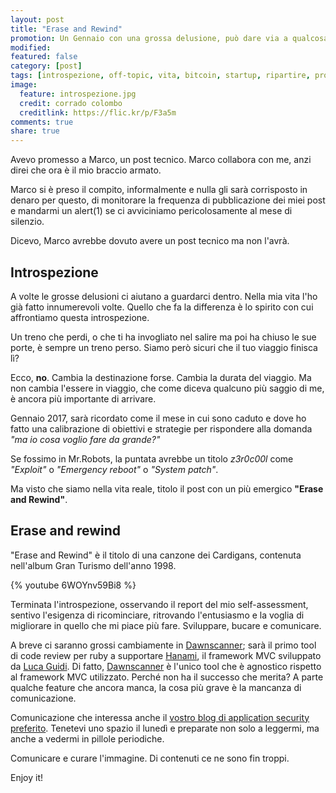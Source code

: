 ```yaml
---
layout: post
title: "Erase and Rewind"
promotion: Un Gennaio con una grossa delusione, può dare via a qualcosa che si spera diventi importante? Bhé spero proprio di sì. Tu intanto, scopri di più su codiceinsicuro.it.
modified: 
featured: false
category: [post]
tags: [introspezione, off-topic, vita, bitcoin, startup, ripartire, progetti, 40anni]
image:
  feature: introspezione.jpg
  credit: corrado colombo
  creditlink: https://flic.kr/p/F3a5m
comments: true
share: true
---
```

Avevo promesso a Marco, un post tecnico. Marco collabora con me, anzi direi che
ora è il mio braccio armato.

Marco si è preso il compito, informalmente e nulla gli sarà corrisposto in
denaro per questo, di monitorare la frequenza di pubblicazione dei miei post e
mandarmi un alert(1) se ci avviciniamo pericolosamente al mese di silenzio.

Dicevo, Marco avrebbe dovuto avere un post tecnico ma non l'avrà.

## Introspezione

A volte le grosse delusioni ci aiutano a guardarci dentro. Nella mia vita l'ho
già fatto innumerevoli volte. Quello che fa la differenza è lo spirito con cui
affrontiamo questa introspezione.

Un treno che perdi, o che ti ha invogliato nel salire ma poi ha chiuso le sue
porte, è sempre un treno perso. Siamo però sicuri che il tuo viaggio finisca
lì?

Ecco, **no**. Cambia la destinazione forse. Cambia la durata del viaggio. Ma
non cambia l'essere in viaggio, che come diceva qualcuno più saggio di me, è
ancora più importante di arrivare.

Gennaio 2017, sarà ricordato come il mese in cui sono caduto e dove ho fatto
una calibrazione di obiettivi e strategie per rispondere alla domanda _"ma io
cosa voglio fare da grande?"_

Se fossimo in Mr.Robots, la puntata avrebbe un titolo _z3r0c00l_ come
_"Exploit"_ o _"Emergency reboot"_ o _"System patch"_.

Ma visto che siamo nella vita reale, titolo il post con un più emergico
**"Erase and Rewind"**.

## Erase and rewind

"Erase and Rewind" è il titolo di una canzone dei Cardigans, contenuta
nell'album Gran Turismo dell'anno 1998. 

{% youtube 6WOYnv59Bi8 %}

Terminata l'introspezione, osservando il report del mio self-assessment,
sentivo l'esigenza di ricominciare, ritrovando l'entusiasmo e la voglia di
migliorare in quello che mi piace più fare. Sviluppare, bucare e comunicare.

A breve ci saranno grossi cambiamente in
[Dawnscanner](https://dawnscanner.org); sarà il primo tool di code review per
ruby a supportare [Hanami](https://hanamirb.com), il framework MVC sviluppato
da [Luca Guidi](https://lucaguidi.com). Di fatto,
[Dawnscanner](https://dawnscanner.org) è l'unico tool che è agnostico rispetto
al framework MVC utilizzato. Perché non ha il successo che merita? A parte
qualche feature che ancora manca, la cosa più grave è la mancanza di
comunicazione.

Comunicazione che interessa anche il [vostro blog di application security
preferito]({{site.url}}). Tenetevi uno spazio il lunedì e preparate non solo a
leggermi, ma anche a vedermi in pillole periodiche.

Comunicare e curare l'immagine. Di contenuti ce ne sono fin troppi.

Enjoy it!
